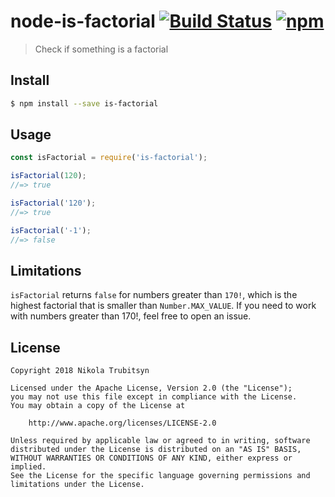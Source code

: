 # node-is-factorial [![Build Status](https://travis-ci.org/trubitsyn/node-is-factorial.svg?branch=master)](https://travis-ci.org/trubitsyn/node-is-factorial) [![npm](https://img.shields.io/npm/dt/is-factorial.svg)](https://www.npmjs.com/package/is-factorial)
> Check if something is a factorial

## Install
```sh
$ npm install --save is-factorial
```

## Usage
```js
const isFactorial = require('is-factorial');

isFactorial(120);
//=> true

isFactorial('120');
//=> true

isFactorial('-1');
//=> false
```

## Limitations
`isFactorial` returns `false` for numbers greater than `170!`, which is the highest factorial that is smaller than `Number.MAX_VALUE`. If you need to work with numbers greater than 170!, feel free to open an issue.


## License
```
Copyright 2018 Nikola Trubitsyn

Licensed under the Apache License, Version 2.0 (the "License");
you may not use this file except in compliance with the License.
You may obtain a copy of the License at

    http://www.apache.org/licenses/LICENSE-2.0

Unless required by applicable law or agreed to in writing, software
distributed under the License is distributed on an "AS IS" BASIS,
WITHOUT WARRANTIES OR CONDITIONS OF ANY KIND, either express or implied.
See the License for the specific language governing permissions and
limitations under the License.
```

